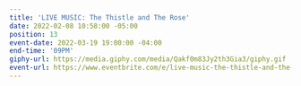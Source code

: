 ```yaml
---
title: 'LIVE MUSIC: The Thistle and The Rose'
date: 2022-02-08 10:58:00 -05:00
position: 13
event-date: 2022-03-19 19:00:00 -04:00
end-time: '09PM'
giphy-url: https://media.giphy.com/media/Qakf0m83Jy2th3Gia3/giphy.gif
event-url: https://www.eventbrite.com/e/live-music-the-thistle-and-the-rose-tickets-265166840157
---
```


